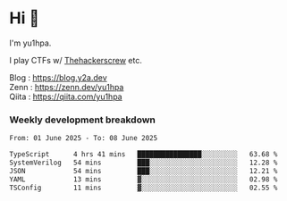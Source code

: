 # Hi 👋

I'm yu1hpa.

I play CTFs w/ [Thehackerscrew](https://www.thehackerscrew.team/) etc.

Blog : https://blog.y2a.dev  
Zenn : https://zenn.dev/yu1hpa  
Qiita : https://qiita.com/yu1hpa  

### Weekly development breakdown

<!--START_SECTION:waka-->

```txt
From: 01 June 2025 - To: 08 June 2025

TypeScript      4 hrs 41 mins   ████████████████░░░░░░░░░   63.68 %
SystemVerilog   54 mins         ███░░░░░░░░░░░░░░░░░░░░░░   12.28 %
JSON            54 mins         ███░░░░░░░░░░░░░░░░░░░░░░   12.21 %
YAML            13 mins         ▓░░░░░░░░░░░░░░░░░░░░░░░░   02.98 %
TSConfig        11 mins         ▓░░░░░░░░░░░░░░░░░░░░░░░░   02.55 %
```

<!--END_SECTION:waka-->

